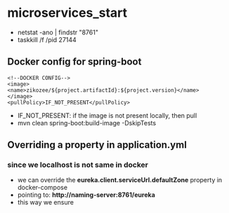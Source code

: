 # microservices_start




- netstat -ano | findstr "8761"
- taskkill /f /pid 27144

## Docker config for spring-boot
> <configuration>
    <!--DOCKER CONFIG-->
    <image>
    <name>zikozee/${project.artifactId}:${project.version}</name>
    </image>
    <pullPolicy>IF_NOT_PRESENT</pullPolicy>
</configuration>

- IF_NOT_PRESENT: if the image is not present locally, then pull
- mvn clean spring-boot:build-image -DskipTests


## Overriding a property in application.yml
### since we localhost is not same in docker

- we can override the **eureka.client.serviceUrl.defaultZone** property in docker-compose
- pointing to: **http://naming-server:8761/eureka**
- this way we ensure 